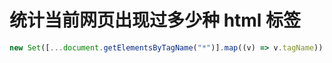 # 统计当前网页出现过多少种 html 标签

```js
new Set([...document.getElementsByTagName("*")].map((v) => v.tagName)).size;
```
